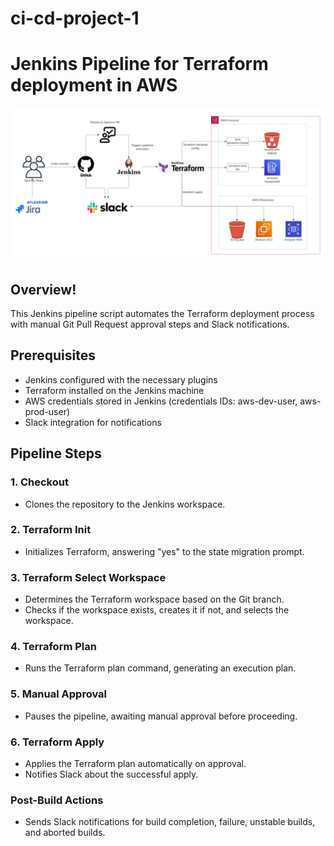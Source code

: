# ci-cd-project-1


# Jenkins Pipeline for Terraform deployment in AWS 

![Terraform Deployment](arch.png)

## Overview!

This Jenkins pipeline script automates the Terraform deployment process with manual Git Pull Request approval steps and Slack notifications.

## Prerequisites

- Jenkins configured with the necessary plugins
- Terraform installed on the Jenkins machine
- AWS credentials stored in Jenkins (credentials IDs: aws-dev-user, aws-prod-user)
- Slack integration for notifications

## Pipeline Steps

### 1. Checkout

- Clones the repository to the Jenkins workspace.

### 2. Terraform Init

- Initializes Terraform, answering "yes" to the state migration prompt.

### 3. Terraform Select Workspace

- Determines the Terraform workspace based on the Git branch.
- Checks if the workspace exists, creates it if not, and selects the workspace.

### 4. Terraform Plan

- Runs the Terraform plan command, generating an execution plan.

### 5. Manual Approval

- Pauses the pipeline, awaiting manual approval before proceeding.

### 6. Terraform Apply

- Applies the Terraform plan automatically on approval.
- Notifies Slack about the successful apply.

### Post-Build Actions

- Sends Slack notifications for build completion, failure, unstable builds, and aborted builds.
